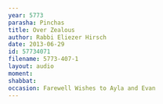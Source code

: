 ```yaml
---
year: 5773
parasha: Pinchas
title: Over Zealous
author: Rabbi Eliezer Hirsch
date: 2013-06-29
id: 57734071
filename: 5773-407-1
layout: audio
moment: 
shabbat: 
occasion: Farewell Wishes to Ayla and Evan
---
```

